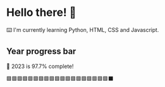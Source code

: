 # Hello there! 👋

⌨️ I'm currently learning Python, HTML, CSS and Javascript.

## Year progress bar

📅 2023 is 97.7% complete!

🟩🟩🟩🟩🟩🟩🟩🟩🟩🟩🟩🟩🟩🟩🟩🟩🟩🟩🟩⬛